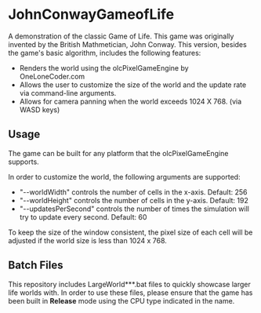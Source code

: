 # JohnConwayGameofLife
A demonstration of the classic Game of Life. This game was originally invented by the British Mathmetician, John Conway.
This version, besides the game's basic algorithm, includes the following features:

- Renders the world using the olcPixelGameEngine by OneLoneCoder.com
- Allows the user to customize the size of the world and the update rate via command-line arguments.
- Allows for camera panning when the world exceeds 1024 X 768. (via WASD keys)

## Usage
The game can be built for any platform that the olcPixelGameEngine supports.

In order to customize the world, the following arguments are supported:

- "--worldWidth" controls the number of cells in the x-axis. Default: 256 
- "--worldHeight" controls the number of cells in the y-axis. Default: 192
- "--updatesPerSecond" controls the number of times the simulation will try to update every second. Default: 60

To keep the size of the window consistent, the pixel size of each cell will be adjusted if the world size is less than 1024 x 768.

## Batch Files

This repository includes LargeWorld***.bat files to quickly showcase larger life worlds with. In order to use these files, please ensure that the
game has been built in **Release** mode using the CPU type indicated in the name.
